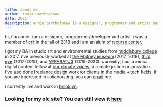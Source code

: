 ```yaml
---
title: about me
author: Annie Bartholomew
date: 2021
description: annie bartholomew is a designer, programmer and artist based in new york city. her work experience includes time at the whitney museum, third eye (an arts communications and public relations firm in nyc), and APPARATUS. she received her BA from middlebury college and is an alum of recurse center and crit.nyc.
---
```



hi, i'm annie. i am a designer, programmer/developer and artist. i was a member of [crit](https://www.crit.nyc/) in the fall of 2018 and i am an alum of [recurse center](https://www.recurse.com/about).

i got my BA in studio art and environmental studies from [middlebury college](http://www.middlebury.edu/#story645114) in 2017. i've previously worked at [the whitney museum](https://whitney.org/) (2017, 2018), [third eye](https://www.hellothirdeye.com/) (2017-2018), and [APPARATUS](https://apparatusstudio.com/) (2018-2020). currently, i am a senior digital content fellow at [our climate voices](https://www.ourclimatevoices.org/), a climate justice organization. i've also done freelance design work for clients in the media + tech fields. if you are interested in collaborating, you can [email](mailto:anniebartholomew@gmail.com) me. 

i currently live and work in [brooklyn](https://open.spotify.com/track/5qxChyzKLEyoPJ5qGrdurN?si=tN_mafSVRZOQXsEkyOpynw).


### Looking for my old site? You can still view it [here](https://anniebartholomew.superhi.com/)




